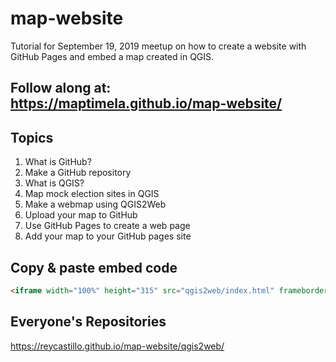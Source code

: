 # map-website
Tutorial for September 19, 2019 meetup on how to create a website with GitHub Pages and embed a map created in QGIS.

## Follow along at: https://maptimela.github.io/map-website/

## Topics
1. What is GitHub?
2. Make a GitHub repository
3. What is QGIS?
4. Map mock election sites in QGIS
5. Make a webmap using QGIS2Web
6. Upload your map to GitHub
7. Use GitHub Pages to create a web page
8. Add your map to your GitHub pages site

## Copy & paste embed code
```html
<iframe width="100%" height="315" src="qgis2web/index.html" frameborder="0" allowfullscreen></iframe>
```

## Everyone's Repositories
https://reycastillo.github.io/map-website/qgis2web/
